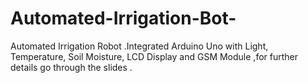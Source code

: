 # Automated-Irrigation-Bot-
Automated Irrigation Robot  .Integrated Arduino Uno with Light, Temperature, Soil Moisture, LCD Display and GSM Module ,for further details go through the slides .
